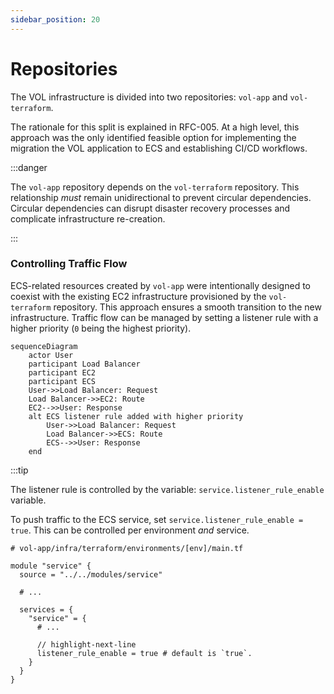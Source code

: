 ```yaml
---
sidebar_position: 20
---
```


# Repositories

The VOL infrastructure is divided into two repositories: `vol-app` and `vol-terraform`.

The rationale for this split is explained in RFC-005. At a high level, this approach was the only identified feasible option for implementing the migration the VOL application to ECS and establishing CI/CD workflows.

:::danger

The `vol-app` repository depends on the `vol-terraform` repository. This relationship _must_ remain unidirectional to prevent circular dependencies. Circular dependencies can disrupt disaster recovery processes and complicate infrastructure re-creation.

:::

### Controlling Traffic Flow

ECS-related resources created by `vol-app` were intentionally designed to coexist with the existing EC2 infrastructure provisioned by the `vol-terraform` repository. This approach ensures a smooth transition to the new infrastructure. Traffic flow can be managed by setting a listener rule with a higher priority (`0` being the highest priority).

```mermaid
sequenceDiagram
    actor User
    participant Load Balancer
    participant EC2
    participant ECS
    User->>Load Balancer: Request
    Load Balancer->>EC2: Route
    EC2-->>User: Response
    alt ECS listener rule added with higher priority
        User->>Load Balancer: Request
        Load Balancer->>ECS: Route
        ECS-->>User: Response
    end
```

:::tip

The listener rule is controlled by the variable: `service.listener_rule_enable` variable.

To push traffic to the ECS service, set `service.listener_rule_enable = true`. This can be controlled per environment _and_ service.

```hcl showLineNumbers
# vol-app/infra/terraform/environments/[env]/main.tf

module "service" {
  source = "../../modules/service"

  # ...

  services = {
    "service" = {
      # ...

      // highlight-next-line
      listener_rule_enable = true # default is `true`.
    }
  }
}
```
